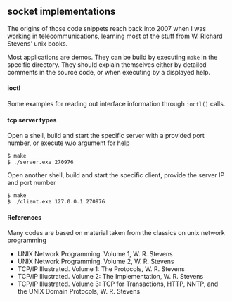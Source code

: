 ## socket implementations

The origins of those code snippets reach back into 2007 when I was working in telecommunications, learning most of the stuff from W. Richard Stevens' unix books.  

Most applications are demos. They can be build by executing ``make`` in the specific directory. They should explain themselves either by detailed comments in the source code, or when executing by a displayed help.  


#### ioctl

Some examples for reading out interface information through ``ioctl()`` calls.  



#### tcp server types

Open a shell, build and start the specific server with a provided port number, or execute w/o argument for help  

```
$ make
$ ./server.exe 270976
```

Open another shell, build and start the specific client, provide the server IP and port number  

```
$ make
$ ./client.exe 127.0.0.1 270976
```


#### References

Many codes are based on material taken from the classics on unix network programming   

* UNIX Network Programming. Volume 1, W. R. Stevens
* UNIX Network Programming. Volume 2, W. R. Stevens
* TCP/IP Illustrated. Volume 1: The Protocols, W. R. Stevens
* TCP/IP Illustrated. Volume 2: The Implementation, W. R. Stevens
* TCP/IP Illustrated. Volume 3: TCP for Transactions, HTTP, NNTP, and the UNIX Domain Protocols, W. R. Stevens
